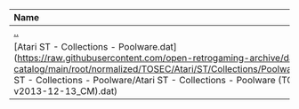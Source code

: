 |Name|Size|
|:---|---:|
|[..](../index.html)|DIR|
|[Atari ST - Collections - Poolware.dat](https://raw.githubusercontent.com/open-retrogaming-archive/dat-catalog/main/root/normalized/TOSEC/Atari/ST/Collections/Poolware/Atari ST - Collections - Poolware/Atari ST - Collections - Poolware (TOSEC-v2013-12-13_CM).dat)|163365|
